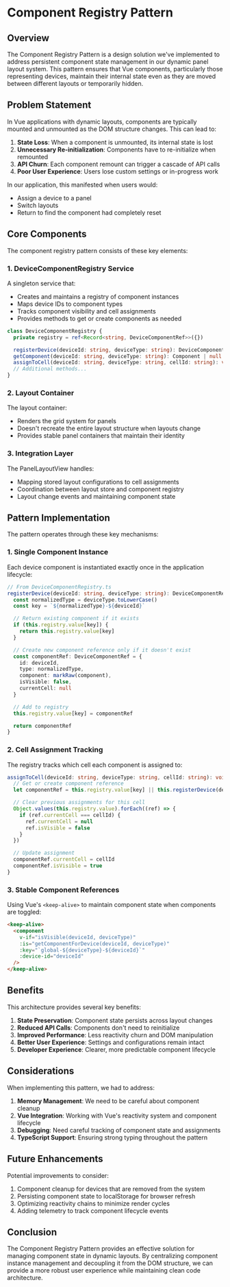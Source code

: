 # Component Registry Pattern

## Overview

The Component Registry Pattern is a design solution we've implemented to address persistent component state management in our dynamic panel layout system. This pattern ensures that Vue components, particularly those representing devices, maintain their internal state even as they are moved between different layouts or temporarily hidden.

## Problem Statement

In Vue applications with dynamic layouts, components are typically mounted and unmounted as the DOM structure changes. This can lead to:

1. **State Loss**: When a component is unmounted, its internal state is lost
2. **Unnecessary Re-initialization**: Components have to re-initialize when remounted
3. **API Churn**: Each component remount can trigger a cascade of API calls
4. **Poor User Experience**: Users lose custom settings or in-progress work

In our application, this manifested when users would:

- Assign a device to a panel
- Switch layouts
- Return to find the component had completely reset

## Core Components

The component registry pattern consists of these key elements:

### 1. DeviceComponentRegistry Service

A singleton service that:

- Creates and maintains a registry of component instances
- Maps device IDs to component types
- Tracks component visibility and cell assignments
- Provides methods to get or create components as needed

```typescript
class DeviceComponentRegistry {
  private registry = ref<Record<string, DeviceComponentRef>>({})

  registerDevice(deviceId: string, deviceType: string): DeviceComponentRef
  getComponent(deviceId: string, deviceType: string): Component | null
  assignToCell(deviceId: string, deviceType: string, cellId: string): void
  // Additional methods...
}
```

### 2. Layout Container

The layout container:

- Renders the grid system for panels
- Doesn't recreate the entire layout structure when layouts change
- Provides stable panel containers that maintain their identity

### 3. Integration Layer

The PanelLayoutView handles:

- Mapping stored layout configurations to cell assignments
- Coordination between layout store and component registry
- Layout change events and maintaining component state

## Pattern Implementation

The pattern operates through these key mechanisms:

### 1. Single Component Instance

Each device component is instantiated exactly once in the application lifecycle:

```typescript
// From DeviceComponentRegistry.ts
registerDevice(deviceId: string, deviceType: string): DeviceComponentRef {
  const normalizedType = deviceType.toLowerCase()
  const key = `${normalizedType}-${deviceId}`

  // Return existing component if it exists
  if (this.registry.value[key]) {
    return this.registry.value[key]
  }

  // Create new component reference only if it doesn't exist
  const componentRef: DeviceComponentRef = {
    id: deviceId,
    type: normalizedType,
    component: markRaw(component),
    isVisible: false,
    currentCell: null
  }

  // Add to registry
  this.registry.value[key] = componentRef

  return componentRef
}
```

### 2. Cell Assignment Tracking

The registry tracks which cell each component is assigned to:

```typescript
assignToCell(deviceId: string, deviceType: string, cellId: string): void {
  // Get or create component reference
  let componentRef = this.registry.value[key] || this.registerDevice(deviceId, normalizedType)

  // Clear previous assignments for this cell
  Object.values(this.registry.value).forEach((ref) => {
    if (ref.currentCell === cellId) {
      ref.currentCell = null
      ref.isVisible = false
    }
  })

  // Update assignment
  componentRef.currentCell = cellId
  componentRef.isVisible = true
}
```

### 3. Stable Component References

Using Vue's `<keep-alive>` to maintain component state when components are toggled:

```html
<keep-alive>
  <component
    v-if="isVisible(deviceId, deviceType)"
    :is="getComponentForDevice(deviceId, deviceType)"
    :key="`global-${deviceType}-${deviceId}`"
    :device-id="deviceId"
  />
</keep-alive>
```

## Benefits

This architecture provides several key benefits:

1. **State Preservation**: Component state persists across layout changes
2. **Reduced API Calls**: Components don't need to reinitialize
3. **Improved Performance**: Less reactivity churn and DOM manipulation
4. **Better User Experience**: Settings and configurations remain intact
5. **Developer Experience**: Clearer, more predictable component lifecycle

## Considerations

When implementing this pattern, we had to address:

1. **Memory Management**: We need to be careful about component cleanup
2. **Vue Integration**: Working with Vue's reactivity system and component lifecycle
3. **Debugging**: Need careful tracking of component state and assignments
4. **TypeScript Support**: Ensuring strong typing throughout the pattern

## Future Enhancements

Potential improvements to consider:

1. Component cleanup for devices that are removed from the system
2. Persisting component state to localStorage for browser refresh
3. Optimizing reactivity chains to minimize render cycles
4. Adding telemetry to track component lifecycle events

## Conclusion

The Component Registry Pattern provides an effective solution for managing component state in dynamic layouts. By centralizing component instance management and decoupling it from the DOM structure, we can provide a more robust user experience while maintaining clean code architecture.
